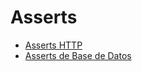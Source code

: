 # Asserts

* [Asserts HTTP](https://laravel.com/docs/8.x/http-tests#available-assertions)
* [Asserts de Base de Datos](https://laravel.com/docs/8.x/database-testing#available-assertions)
